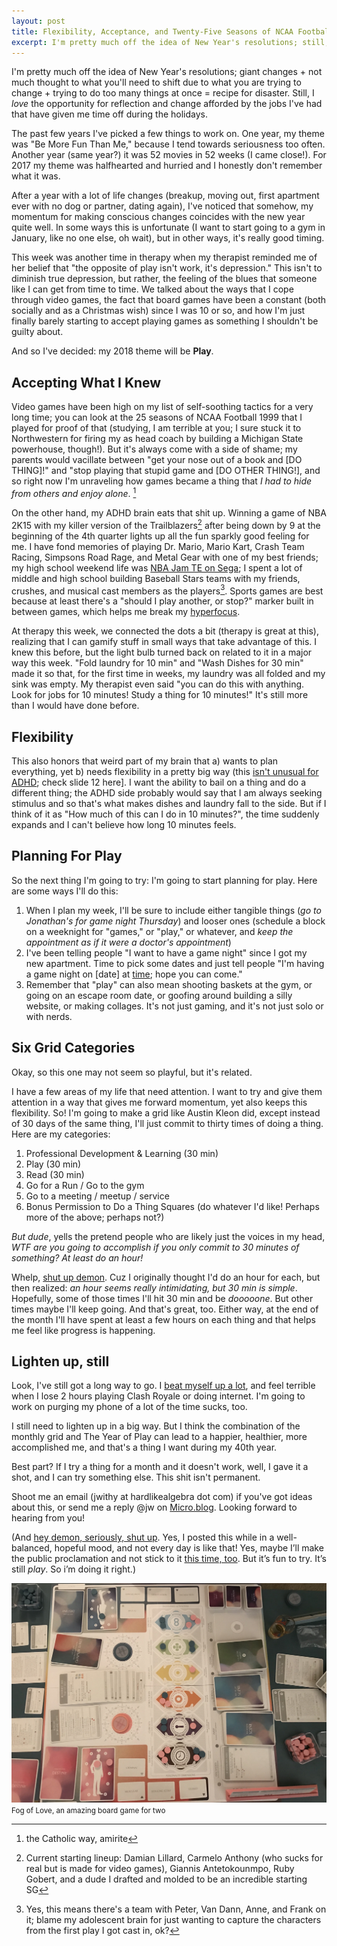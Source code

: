 ```yaml
---
layout: post
title: Flexibility, Acceptance, and Twenty-Five Seasons of NCAA Football
excerpt: I'm pretty much off the idea of New Year's resolutions; still, I _love_ the opportunity for reflection and change afforded by the holidays.
---
```


I'm pretty much off the idea of New Year's resolutions; giant changes + not much thought to what you'll need to shift due to what you are trying to change + trying to do too many things at once = recipe for disaster. Still, I _love_ the opportunity for reflection and change afforded by the jobs I've had that have given me time off during the holidays.

The past few years I've picked a few things to work on.  One year, my theme was "Be More Fun Than Me," because I tend towards seriousness too often. Another year (same year?) it was 52 movies in 52 weeks (I came close!). For 2017 my theme was halfhearted and hurried and I honestly don't remember what it was.

After a year with a lot of life changes (breakup, moving out, first apartment ever with no dog or partner, dating again), I've noticed that somehow, my momentum for making conscious changes coincides with the new year quite well. In some ways this is unfortunate (I want to start going to a gym in January, like no one else, oh wait), but in other ways, it's really good timing.

This week was another time in therapy when my therapist reminded me of her belief that "the opposite of play isn't work, it's depression." This isn't to diminish true depression, but rather, the feeling of the blues that someone like I can get from time to time. We talked about the ways that I cope through video games, the fact that board games have been a constant (both socially and as a Christmas wish) since I was 10 or so, and how I'm just finally barely starting to accept playing games as something I shouldn't be guilty about. 

And so I've decided: my 2018 theme will be **Play**. 

## Accepting What I Knew

Video games have been high on my list of self-soothing tactics for a very long time; you can look at the 25 seasons of NCAA Football 1999 that I played for proof of that (studying, I am terrible at you; I sure stuck it to Northwestern for firing my as head coach by building a Michigan State powerhouse, though!). But it's always come with a side of shame; my parents would vacillate between "get your nose out of a book and [DO THING]!" and "stop playing that stupid game and [DO OTHER THING!], and so right now I'm unraveling how games became a thing that *I had to hide from others and enjoy alone*. [^1]

On the other hand, my ADHD brain eats that shit up. Winning a game of NBA 2K15 with my killer version of the Trailblazers[^2] after being down by 9 at the beginning of the 4th quarter lights up all the fun sparkly good feeling for me. I have fond memories of playing Dr. Mario, Mario Kart, Crash Team Racing, Simpsons Road Rage, and Metal Gear with one of my best friends; my high school weekend life was [NBA Jam TE on Sega][Jam]; I spent a lot of middle and high school building Baseball Stars teams with my friends, crushes, and musical cast members as the players[^3]. Sports games are best because at least there's a "should I play another, or stop?" marker built in between games, which helps me break my [hyperfocus][hyperfocus]. 

At therapy this week, we connected the dots a bit (therapy is great at this), realizing that I can gamify stuff in small ways that take advantage of this. I knew this before, but the light bulb turned back on related to it in a major way this week.  "Fold laundry for 10 min" and "Wash Dishes for 30 min" made it so that, for the first time in weeks, my laundry was all folded and my sink was empty. My therapist even said "you can do this with anything. Look for jobs for 10 minutes! Study a thing for 10 minutes!" It's still more than I would have done before.

## Flexibility

This also honors that weird part of my brain that a) wants to plan everything, yet b) needs flexibility in a pretty big way (this [isn't unusual for ADHD](https://www.additudemag.com/slideshows/stop-wasting-time/); check slide 12 here].  I want the ability to bail on a thing and do a different thing; the ADHD side probably would say that I am always seeking stimulus and so that's what makes dishes and laundry fall to the side. But if I think of it as "How much of this can I do in 10 minutes?", the time suddenly expands and I can't believe how long 10 minutes feels.

##  Planning For Play

So the next thing I'm going to try: I'm going to start planning for play. Here are some ways I'll do this:

1. When I plan my week, I'll be sure to include either tangible things (_go to Jonathan's for game night Thursday_) and looser ones (schedule a block on a weeknight for "games," or "play," or whatever, and _keep the appointment as if it were a doctor's appointment_)
2. I've been telling people "I want to have a game night" since I got my new apartment. Time to pick some dates and just tell people "I'm having a game night on [date] at [time]; hope you can come."
3. Remember that "play" can also mean shooting baskets at the gym, or going on an escape room date, or goofing around building a silly website, or making collages.  It's not just gaming, and it's not just solo or with nerds.

## Six Grid Categories

Okay, so this one may not seem so playful, but it's related. 

I have a few areas of my life that need attention. I want to try and give them attention in a way that gives me forward momentum, yet also keeps this flexibility. So! I'm going to make a grid like Austin Kleon did, except instead of 30 days of the same thing, I'll just commit to thirty times of doing a thing.  Here are my categories:

1. Professional Development & Learning (30 min)
2. Play (30 min)
3. Read (30 min)
4. Go for a Run / Go to the gym
5. Go to a meeting / meetup / service
6. Bonus Permission to Do a Thing Squares (do whatever I'd like! Perhaps more of the above; perhaps not?)

_But dude_, yells the pretend people who are likely just the voices in my head, _WTF are you going to accomplish if you only commit to 30 minutes of something? At least do an hour!_

Whelp, [shut up demon][demon]. Cuz I originally thought I'd do an hour for each, but then realized: _an hour seems really intimidating, but 30 min is simple_. Hopefully, some of those times I'll hit 30 min and be _dooooone_. But other times maybe I'll keep going. And that's great, too. Either way, at the end of the month I'll have spent at least a few hours on each thing and that helps me feel like progress is happening.

## Lighten up, still

Look, I've still got a long way to go. I [beat myself up a lot][demon2], and feel terrible when I lose 2 hours playing Clash Royale or doing internet. I'm going to work on purging my phone of a lot of the time sucks, too. 

I still need to lighten up in a big way. But I think the combination of the monthly grid and The Year of Play can lead to a happier, healthier, more accomplished me, and that's a thing I want during my 40th year. 

Best part? If I try a thing for a month and it doesn't work, well, I gave it a shot, and I can try something else. This shit isn't permanent. 

Shoot me an email (jwithy at hardlikealgebra dot com) if you've got ideas about this, or send me a reply @jw on [Micro.blog](micro.blog). Looking forward to hearing from you!

(And [hey demon, seriously, shut up][demon3]. Yes, I posted this while in a well-balanced, hopeful mood, and not every day is like that! Yes, maybe I’ll make the public proclamation and not stick to it [this time, too][public]. But it’s fun to try. It’s still _play_. So i’m doing it right.)

![picture of the board game fog of love](/images/fog-of-love.jpg)
<small>Fog of Love, an amazing board game for two</small>

[^1]:  the Catholic way, amirite
[^2]: Current starting lineup: Damian Lillard, Carmelo Anthony (who sucks for real but is made for video games), Giannis Antetokounmpo, Ruby Gobert, and a dude I drafted and molded to be an incredible starting SG
[^3]: Yes, this means there's a team with Peter, Van Dann, Anne, and Frank on it; blame my adolescent brain for just wanting to capture the characters from the first play I got cast in, ok?

[Jam]: https://archive.org/details/006067
[hyperfocus]: https://www.additudemag.com/adhd-symptoms-hyperfocus-attention/
[time]: https://www.additudemag.com/slideshows/stop-wasting-time/
[demon]: https://lucybellwood.com/100-demon-dialogues/#jp-carousel-4813
[demon2]: https://lucybellwood.com/100-demon-dialogues/#jp-carousel-4811
[demon3]: https://lucybellwood.com/100-demon-dialogues/#jp-carousel-4833
[public]: http://hardlikealgebra.com/2017/03/18/100-days-update/